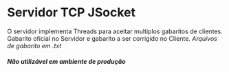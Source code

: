 # Servidor TCP JSocket
O servidor implementa Threads para aceitar multiplos gabaritos de clientes.
Gabarito oficial no Servidor e gabarito a ser corrigido no Cliente.
*Arquivos de gabarito em .txt*

##### Não utilizável em ambiente de produção
